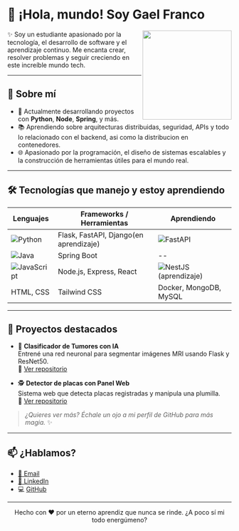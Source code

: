 # 👋 ¡Hola, mundo! Soy Gael Franco

<img align='right' src='https://user-images.githubusercontent.com/5713670/87202985-820dcb80-c2b6-11ea-9f56-7ec461c497c3.gif' width='200'>

✨ Soy un estudiante apasionado por la tecnología, el desarrollo de software y el aprendizaje continuo. Me encanta crear, resolver problemas y seguir creciendo en este increíble mundo tech.

---

## 🧠 Sobre mí
- 🔭 Actualmente desarrollando proyectos con **Python**, **Node**, **Spring**, y más.
- 📚 Aprendiendo sobre arquitecturas distribuidas, seguridad, APIs y todo lo relacionado con el backend, asi como la distribucion en contenedores.
- 🌐 Apasionado por la programación, el diseño de sistemas escalables y la construcción de herramientas útiles para el mundo real.

---

## 🛠️ Tecnologías que manejo y estoy aprendiendo

| Lenguajes | Frameworks / Herramientas | Aprendiendo |
|----------|----------------------------|-------------|
| ![Python](https://img.shields.io/badge/-Python-3776AB?style=flat-square&logo=python&logoColor=ffffff) | Flask, FastAPI, Django(en aprendizaje) | ![FastAPI](https://img.shields.io/badge/FastAPI-005571?style=flat-square&logo=fastapi&logoColor=white) |
| ![Java](https://img.shields.io/badge/Java-007396?style=flat-square&logo=java&logoColor=white) | Spring Boot | -- |
| ![JavaScript](https://img.shields.io/badge/-JavaScript-F7DF1E?style=flat-square&logo=javascript&logoColor=ffffff) | Node.js, Express, React | ![NestJS](https://img.shields.io/badge/NestJS-E0234E?style=flat-square&logo=nestjs&logoColor=white)(aprendizaje) |
| HTML, CSS | Tailwind CSS | Docker, MongoDB, MySQL |

---

## 🚀 Proyectos destacados

- 🧠 **Clasificador de Tumores con IA**  
  Entrené una red neuronal para segmentar imágenes MRI usando Flask y ResNet50.  
  🔗 [Ver repositorio](https://github.com/GaelFG17/mri_api)

- 🕵️ **Detector de placas con Panel Web**  
  Sistema web que detecta placas registradas y manipula una plumilla.  
  🔗 [Ver repositorio](https://github.com/GaelFG17/proyecto-placas)

> *¿Quieres ver más? Échale un ojo a mi perfil de GitHub para más magia.* ✨

---

## 📫 ¿Hablamos?
- [📩 Email](mailto:gaelfg1720@gmail.com)
- [💼 LinkedIn](https://www.linkedin.com/in/gael-franco-garcia-992886340/)
- 💻 [GitHub](https://github.com/GaelFG17)

---

<p align="center">
  Hecho con ❤️ por un eterno aprendiz que nunca se rinde. ¿A poco sí mi todo energúmeno?
</p>
